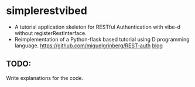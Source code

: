 # simplerestvibed
* A tutorial application skeleton for RESTful Authentication with vibe-d without registerRestInterface.
* Reimplementation of a Python-flask based tutorial using D programming language. https://github.com/miguelgrinberg/REST-auth [blog](https://blog.miguelgrinberg.com/post/restful-authentication-with-flask)

## TODO:
Write explanations for the code.